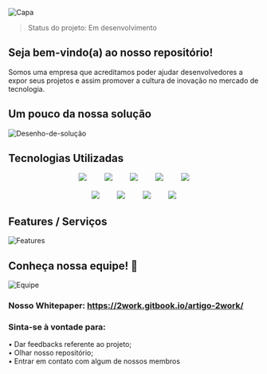 ![Capa](https://user-images.githubusercontent.com/70399485/134790099-02006817-acc0-4476-acf6-86823648cf90.gif)

> Status do projeto: Em desenvolvimento

## Seja bem-vindo(a) ao nosso repositório!
Somos uma empresa que acreditamos poder ajudar desenvolvedores a expor seus projetos e assim promover a cultura de inovação no mercado de tecnologia.

## Um pouco da nossa solução
![Desenho-de-solução](https://user-images.githubusercontent.com/70399485/134789513-c7ab2c75-05fb-49ac-948d-b7421e03048d.png)

## Tecnologias Utilizadas

<p align="center">
    <img src="https://img.shields.io/badge/HTML5-E34F26?style=for-the-badge&logo=html5&logoColor=white">
    &nbsp;&nbsp;&nbsp;&nbsp;&nbsp;&nbsp;&nbsp;
    <img src="https://img.shields.io/badge/CSS3-1572B6?style=for-the-badge&logo=css3&logoColor=white">
    &nbsp;&nbsp;&nbsp;&nbsp;&nbsp;&nbsp;&nbsp;
    <img src="https://img.shields.io/badge/JavaScript-323330?style=for-the-badge&logo=javascript&logoColor=F7DF1E">
    &nbsp;&nbsp;&nbsp;&nbsp;&nbsp;&nbsp;&nbsp;
    <img src="https://img.shields.io/badge/typescript-%23007ACC.svg?style=for-the-badge&logo=typescript&logoColor=white">
    &nbsp;&nbsp;&nbsp;&nbsp;&nbsp;&nbsp;&nbsp;
    <img src="https://img.shields.io/badge/react-%2320232a.svg?style=for-the-badge&logo=react&logoColor=%2361DAFB"> <br> <br>
    &nbsp;&nbsp;&nbsp;&nbsp;&nbsp;&nbsp;&nbsp;
    <img src="https://img.shields.io/badge/Java-ED8B00?style=for-the-badge&logo=java&logoColor=white">
    &nbsp;&nbsp;&nbsp;&nbsp;&nbsp;&nbsp;&nbsp;
    <img src="https://img.shields.io/badge/spring-%236DB33F.svg?style=for-the-badge&logo=spring&logoColor=white">
    &nbsp;&nbsp;&nbsp;&nbsp;&nbsp;&nbsp;&nbsp;
    <img src="https://img.shields.io/badge/php-%23777BB4.svg?style=for-the-badge&logo=php&logoColor=white">
    &nbsp;&nbsp;&nbsp;&nbsp;&nbsp;&nbsp;&nbsp;
    <img src="https://img.shields.io/badge/azure-%230072C6.svg?style=for-the-badge&logo=azure-devops&logoColor=white">
    &nbsp;&nbsp;&nbsp;&nbsp;&nbsp;&nbsp;&nbsp;
</p>

## Features / Serviços
![Features](https://user-images.githubusercontent.com/70399485/138110029-4c42f799-87d9-41f0-b2c3-002f034d4b7a.gif)

## Conheça nossa equipe! 🥰 
![Equipe](https://user-images.githubusercontent.com/70399485/134790137-518d1034-b7c3-485e-947c-43f37606cf06.png)

### Nosso Whitepaper: https://2work.gitbook.io/artigo-2work/

### Sinta-se à vontade para:
• Dar feedbacks referente ao projeto; <br>
• Olhar nosso repositório; <br> 
• Entrar em contato com algum de nossos membros <br>
